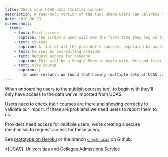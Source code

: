 ```yaml
---
title: Check your UCAS data (Initial launch)
description: A read-only version of the tool where users can validate their imported courses and request access for users.
date: 2018-06-28
screenshots:
  items:
    - text: First screen
      caption: The screen a user will see the first time they log in to the service.
    - text: Courses
      caption: A list of all the provider’s courses, separated by accrediting provider where appropriate.
    - text: Courses by accrediting provider
    - text: Request access for someone
      caption: This will be a Google Form to begin with. We used first name and last name as that’s a requirement of DFE Sign-in.
    - text: View course
      caption: |
        In user research we found that having [multiple sets of UCAS course information on one page](/publish-teacher-training-courses/school-direct-view#course-details-from-ucas) and deep linking to them was confusing. This design splits them out into a single page per course.
---
```


When onboarding users to the publish courses tool, to begin with they’ll only have access to the data we’ve imported from UCAS.

Users need to check their courses are there and showing correctly to validate our import. If there are problems we need users to report them to us.

Providers need access for multiple users, we’re creating a secure mechanism to request access for these users.

See [prototype on Heroku](https://publish-courses-check-ucas.herokuapp.com/we-imported) or the branch [`check-ucas`](https://github.com/DFE-Digital/publish-teacher-training-prototype/tree/check-ucas) on Github.

*[UCAS]: Universities and Colleges Admissions Service
